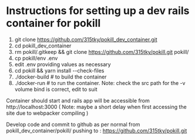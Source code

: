 Instructions for setting up a dev rails container for pokill
============================================================
1. git clone https://github.com/315tky/pokill_dev_container.git
2. cd pokill_dev_container
3. rm pokill/.gitkeep && git clone https://github.com/315tky/pokill.git pokill/
4. cp pokill/env .env 
5. edit .env providing values as necessary
6. cd pokill && yarn install --check-files 
7. ./docker-build # to build the container
8. ./docker-run  # to run the container. Note: check the src path for the -v volume bind is correct, edit to suit

Container should start and rails app will be accessible from http://localhost:3000
( Note: maybe a short delay when first accessing the site due to webpacker compiling )

Develop code and commit to github as per normal from pokill_dev_container/pokill/ pushing to :
https://github.com/315tky/pokill.git
